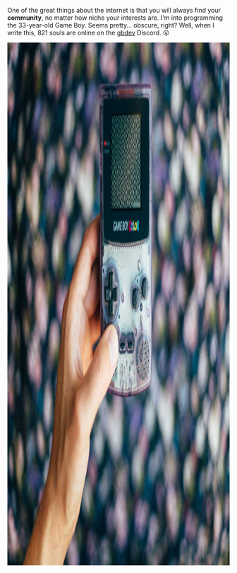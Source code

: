 ---
---

One of the great things about the internet is that you will always find your **community**, no matter how niche your interests are. I'm into programming the 33-year-old Game Boy. Seems pretty… obscure, right? Well, when I write this, 821 souls are online on the [gbdev](https://gbdev.io) Discord. 😮

<img src="/images/10-print.jpg" alt="An old handheld video game in transparent, purple plastic. A black and white maze is shown on the screen, and right below it says Game Boy Color." width="1776" height="1184" />
